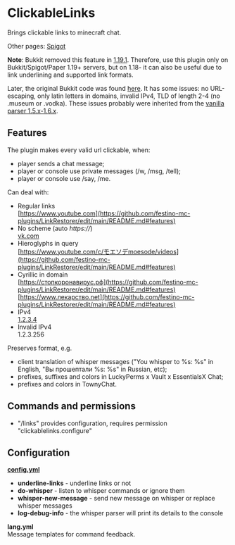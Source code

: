 # ClickableLinks
 Brings clickable links to minecraft chat.  

Other pages: [Spigot](https://www.spigotmc.org/resources/clickablelinks.105786/)  

<b>Note</b>: Bukkit removed this feature in [1.19.1](https://www.minecraft.net/ru-ru/article/minecraft-1-19-1-pre-release-6). Therefore, use this plugin only on Bukkit/Spigot/Paper 1.19+ servers, but on 1.18- it can also be useful due to link underlining and supported link formats.  

Later, the original Bukkit code was found [here](https://hub.spigotmc.org/stash/projects/SPIGOT/repos/craftbukkit/browse/src/main/java/org/bukkit/craftbukkit/util/CraftChatMessage.java). It has some issues: no URL-escaping, only latin letters in domains, invalid IPv4, TLD of length 2-4 (no .museum or .vodka). These issues probably were inherited from the [vanilla parser 1.5.x-1.6.x](https://bugs.mojang.com/browse/MC-18898).  
  
<h2>Features</h2>

The plugin makes every valid url clickable, when:  
* player sends a chat message;  
* player or console use private messages (/w, /msg, /tell);  
* player or console use /say, /me.

Can deal with:  
* Regular links  
[https://www.youtube.com](https://github.com/festino-mc-plugins/LinkRestorer/edit/main/README.md#features)  
* No scheme (auto _https://_)  
[vk.com](https://github.com/festino-mc-plugins/LinkRestorer/edit/main/README.md#features)  
* Hieroglyphs in query  
[https://www.youtube.com/c/モエソデmoesode/videos](https://github.com/festino-mc-plugins/LinkRestorer/edit/main/README.md#features)  
* Cyrillic in domain  
[https://стопкоронавирус.рф](https://github.com/festino-mc-plugins/LinkRestorer/edit/main/README.md#features)  
[https://www.лекарство.net](https://github.com/festino-mc-plugins/LinkRestorer/edit/main/README.md#features)  
* IPv4  
[1.2.3.4](https://github.com/festino-mc-plugins/LinkRestorer/edit/main/README.md#features)  
* Invalid IPv4  
1.2.3.256  

Preserves format, e.g.
* client translation of whisper messages ("You whisper to %s: %s" in English, "Вы прошептали %s: %s" in Russian, etc);
* prefixes, suffixes and colors in LuckyPerms x Vault x EssentialsX Chat;
* prefixes and colors in TownyChat.
  
<h2>Commands and permissions</h2>

* "/links" provides configuration, requires permission "clickablelinks.configure"

<h2>Configuration</h2>  

<b><ins>config.yml</ins></b>
* <b>underline-links</b> - underline links or not
* <b>do-whisper</b> - listen to whisper commands or ignore them
* <b>whisper-new-message</b> - send new message on whisper or replace whisper messages
* <b>log-debug-info</b> - the whisper parser will print its details to the console

<b>lang.yml</b>  
Message templates for command feedback.
